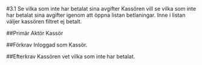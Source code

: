 #3.1 Se vilka som inte har betalat sina avgifter
Kassören vill se vilka som inte har betalat sina avgifter igenom att öppna listan betlaningar. Inne i listan väljer kassören filtret ej betalt.

##Primär Aktör
Kassör

##Förkrav
Inloggad som Kassör.

##Efterkrav
Kassören vet vilka som inte har betalat.

